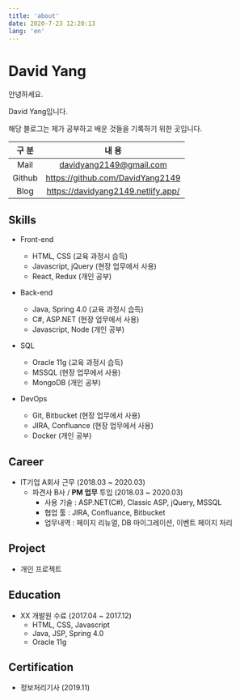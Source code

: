 ```yaml
---
title: 'about'
date: 2020-7-23 12:20:13
lang: 'en'
---
```


# David Yang

안녕하세요.

David Yang입니다.

해당 블로그는 제가 공부하고 배운 것들을 기록하기 위한 곳입니다.

| 구 분  |               내 용                |
| :----: | :--------------------------------: |
|  Mail  |      davidyang2149@gmail.com       |
| Github |  https://github.com/DavidYang2149  |
|  Blog  | https://davidyang2149.netlify.app/ |

## Skills

- Front-end

  - HTML, CSS (교육 과정시 습득)
  - Javascript, jQuery (현장 업무에서 사용)
  - React, Redux (개인 공부)

- Back-end

  - Java, Spring 4.0 (교육 과정시 습득)
  - C#, ASP.NET (현장 업무에서 사용)
  - Javascript, Node (개인 공부)

- SQL

  - Oracle 11g (교육 과정시 습득)
  - MSSQL (현장 업무에서 사용)
  - MongoDB (개인 공부)

- DevOps

  - Git, Bitbucket (현장 업무에서 사용)
  - JIRA, Confluance (현장 업무에서 사용)
  - Docker (개인 공부)

## Career

- IT기업 A회사 근무 (2018.03 ~ 2020.03)
  - 파견사 B사 / **PM 업무** 투입 (2018.03 ~ 2020.03)
    - 사용 기술 : ASP.NET(C#), Classic ASP, jQuery, MSSQL
    - 협업 툴 : JIRA, Confluance, Bitbucket
    - 업무내역 : 페이지 리뉴얼, DB 마이그레이션, 이벤트 페이지 처리

## Project

- 개인 프로젝트

## Education

- XX 개발원 수료 (2017.04 ~ 2017.12)
  - HTML, CSS, Javascript
  - Java, JSP, Spring 4.0
  - Oracle 11g

## Certification

- 정보처리기사 (2019.11)
